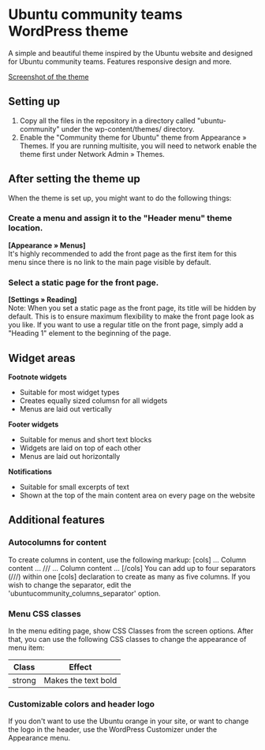 Ubuntu community teams WordPress theme
======================================

A simple and beautiful theme inspired by the Ubuntu website and designed for
Ubuntu community teams. Features responsive design and more.

[Screenshot of the theme](screenshot.png?raw=true)

Setting up
----------

1. Copy all the files in the repository in a directory called "ubuntu-community"
under the wp-content/themes/ directory.
2. Enable the "Community theme for Ubuntu" theme from Appearance » Themes. If
you are running multisite, you will need to network enable the theme first under
Network Admin » Themes.


After setting the theme up
--------------------------

When the theme is set up, you might want to do the following things:

### Create a menu and assign it to the "Header menu" theme location.
**[Appearance » Menus]**  
It's highly recommended to add the front page as the first item for this menu
since there is no link to the main page visible by default.

### Select a static page for the front page.
**[Settings » Reading]**  
Note: When you set a static page as the front page, its title will be hidden
by default. This is to ensure maximum flexibility to make the front page look
as you like. If you want to use a regular title on the front page, simply add
a "Heading 1" element to the beginning of the page.


Widget areas
------------

**Footnote widgets**
- Suitable for most widget types
- Creates equally sized columsn for all widgets
- Menus are laid out vertically

**Footer widgets**
- Suitable for menus and short text blocks
- Widgets are laid on top of each other
- Menus are laid out horizontally

**Notifications**
- Suitable for small excerpts of text
- Shown at the top of the main content area on every page on the website


Additional features
-------------------

### Autocolumns for content
To create columns in content, use the following markup:
  [cols]
  ... Column content ...
  ///
  ... Column content ...
  [/cols]
You can add up to four separators (///) within one [cols] declaration to create
as many as five columns. If you wish to change the separator, edit the
'ubuntucommunity_columns_separator' option.

### Menu CSS classes
In the menu editing page, show CSS Classes from the screen options. After that,
you can use the following CSS classes to change the appearance of menu item:  

Class    | Effect
-------- | -------------------
strong   | Makes the text bold

### Customizable colors and header logo
If you don't want to use the Ubuntu orange in your site, or want to change the
logo in the header, use the WordPress Customizer under the Appearance menu.